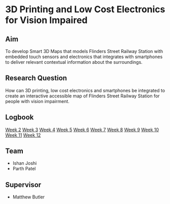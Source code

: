 # 3D Printing and Low Cost Electronics for Vision Impaired

## Aim
To develop Smart 3D Maps that models Flinders Street Railway Station with embedded touch sensors and electronics that integrates with smartphones to deliver relevant contextual information about the surroundings.

## Research Question
How can 3D printing, low cost electronics and smartphones be integrated to create an interactive accessible map of Flinders Street Railway Station for people with vision impairment. 

## Logbook
[Week 2](https://fit2082.github.io/28809033_RESEARCH_NOTEBOOK/week_2)
[Week 3](https://fit2082.github.io/28809033_RESEARCH_NOTEBOOK/week_3)
[Week 4](https://fit2082.github.io/28809033_RESEARCH_NOTEBOOK/week_4)
[Week 5](https://fit2082.github.io/28809033_RESEARCH_NOTEBOOK/week_5)
[Week 6](https://fit2082.github.io/28809033_RESEARCH_NOTEBOOK/week_6)
[Week 7](https://fit2082.github.io/28809033_RESEARCH_NOTEBOOK/week_7)
[Week 8](https://fit2082.github.io/28809033_RESEARCH_NOTEBOOK/week_8)
[Week 9](https://fit2082.github.io/28809033_RESEARCH_NOTEBOOK/week_9)
[Week 10](https://fit2082.github.io/28809033_RESEARCH_NOTEBOOK/week_10)
[Week 11](https://fit2082.github.io/28809033_RESEARCH_NOTEBOOK/week_11)
[Week 12](https://fit2082.github.io/28809033_RESEARCH_NOTEBOOK/week_12)


## Team
* Ishan Joshi
* Parth Patel

## Supervisor
* Matthew Butler





